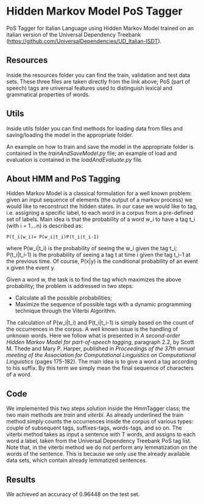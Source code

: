 # Hidden Markov Model PoS Tagger
PoS Tagger for Italian Language using Hidden Markov Model trained on an italian version of the Universal Dependency Treebank
(https://github.com/UniversalDependencies/UD_Italian-ISDT).

## Resources

Inside the resources folder you can find the train, validation and test data sets. These three files are taken directly from
the link above; PoS (part of speech) tags are universal features used to distinguish lexical and grammatical properties of words.

## Utils

Inside utils folder you can find methods for loading data from files and saving/loading the model in the appropriate folder.

An example on how to train and save the model in the appropriate folder is contained in the *trainAndSaveModel.py* file; an example of
load and evaluation is contained in the *loadAndEvaluate.py* file.

## About HMM and PoS Tagging

Hidden Markov Model is a classical formulation for a well known problem: given an input sequence of elements (the output of a markov process) we would like
to reconstruct the hidden states. In our case we would like to tag, i.e. assigning a specific label, to each word in a corpus from a pre-defined set of labels.
Main idea is that the probability of a word w_i to have a tag t_i (with i = 1....n) is described as:

```
P(t_i|w_i)= P(w_i|t_i)P(t_i|t_i-1)
```
where P(w_i|t_i) is the probability of seeing the w_i given the tag t_i; P(t_i|t_i-1) is the probability of seeing a tag t at time i given the tag t_i-1 at the previous time. Of course,
P(x|y) is the conditional probability of an event x given the event y.

Given a word w, the task is to find the tag which maximizes the above probability;
the problem is addressed in two steps: 
- Calculate all the possible probabilities;
- Maximize the sequence of possible tags with a dynamic programming technique through the Viterbi Algorithm.

The calculation of  P(w_i|t_i) and P(t_i|t_i-1) is simply based on the count of the occurrences in the corpus. A well known issue is the 
handling of unknown words. Here we follow what is presented in *A second-order Hidden Markov Model for part-of-speech tagging*, paragraph 2.2,
by Scott M. Thede and Mary P. Harper, published in *Proceedings of the 37th annual meeting of the Association for Computational Linguistics on Computational Linguistics*
(pages 175-182). The main idea is to give a word a tag according to his suffix. By this term we simply mean the final sequence of characters of a word.

## Code

We implemented this two steps solution inside the HmmTagger class; the two main methods are *train* and *viterbi*. 
As already underlined the train method simply counts the occurrences inside the corpus of various types: couple of subsequent tags,
suffixes-tags, words-tags, and so on. The viterbi method takes as input a sentence with T words, and assigns to each word a label,
taken from the Universal Dependency Treebank PoS tag list. Note that, in the viterbi method we do not perform any lemmatization on the words of the
sentence. This is because we only use the already available data sets, which contain already lemmatized sentences. 

## Results
We achieved an accuracy of 0.96448 on the test set. 
